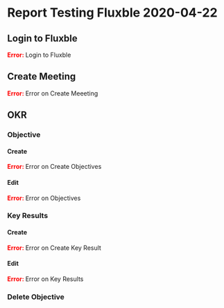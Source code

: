 # Report Testing Fluxble  2020-04-22

## Login to Fluxble

<span style="color:red"><b> Error: </b></span> Login to Fluxble 

## Create Meeting

<span style="color:red"><b> Error: </b></span> Error on Create Meeeting 

## OKR

### Objective

#### Create

<span style="color:red"><b> Error: </b></span> Error on Create Objectives 

#### Edit

<span style="color:red"><b> Error: </b></span> Error on Objectives 

### Key Results

#### Create

<span style="color:red"><b> Error: </b></span> Error on Create Key Result 

#### Edit

<span style="color:red"><b> Error: </b></span> Error on Key Results 

### Delete Objective